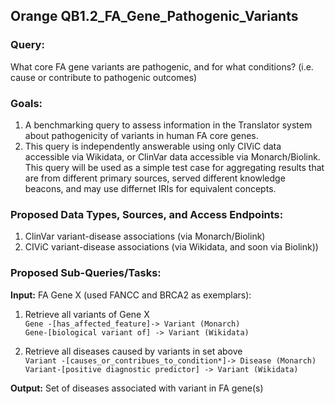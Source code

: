## Orange QB1.2_FA_Gene_Pathogenic_Variants

### Query:
What core FA gene variants are pathogenic, and for what conditions? (i.e. cause or contribute to pathogenic outcomes)

### Goals:
1. A benchmarking query to assess information in the Translator system about pathogenicity of variants in human FA core genes.
2. This query is independently answerable using only CIViC data accessible via Wikidata, or ClinVar data accessible via Monarch/Biolink. This query will be used as a simple test case for aggregating results that are from different primary sources,  served different knowledge beacons, and may use differnet IRIs for equivalent concepts.  

### Proposed Data Types, Sources, and Access Endpoints:
1. ClinVar variant-disease associations (via Monarch/Biolink)
2. CIViC variant-disease associations (via Wikidata, and soon via Biolink))
  

### Proposed Sub-Queries/Tasks:
**Input:** FA Gene X  (used FANCC and BRCA2 as exemplars):
  
1. Retrieve all variants of Gene X  
    `Gene -[has_affected_feature]-> Variant (Monarch)`  
    `Gene-[biological variant of] -> Variant (Wikidata)`  

2. Retrieve all diseases caused by variants in set above  
 `Variant -[causes_or_contribues_to_condition*]-> Disease (Monarch)`  
`Variant-[positive diagnostic predictor] -> Variant (Wikidata)`  
   
**Output:** Set of diseases associated with variant in FA gene(s)
  
  

